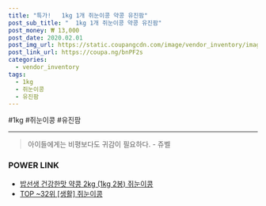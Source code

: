 ```yaml
--- 
title: "특가!   1kg 1개 쥐눈이콩 약콩 유진팜" 
post_sub_title: "  1kg 1개 쥐눈이콩 약콩 유진팜" 
post_money: ₩ 13,000 
post_date: 2020.02.01 
post_img_url: https://static.coupangcdn.com/image/vendor_inventory/images/2018/07/09/13/5/9c35b164-2c24-4161-95e3-16a7436ed08a.jpg 
post_link_url: https://coupa.ng/bnPF2s 
categories: 
  - vendor_inventory 
tags: 
  - 1kg 
  - 쥐눈이콩 
  - 유진팜 
--- 
```

  #1kg #쥐눈이콩 #유진팜 
<hr> 

> 아이들에게는 비평보다도 귀감이 필요하다. - 쥬벨 


### POWER LINK

* <a href="https://blog.naver.com/fasyy4321/221792593633" target="_blank">밥선생 건강한맛 약콩 2kg (1kg 2봉) 쥐눈이콩</a>
* <a href="https://blog.naver.com/an0733/221792145583" target="_blank"> TOP ~32위 [생활] 쥐눈이콩</a>
